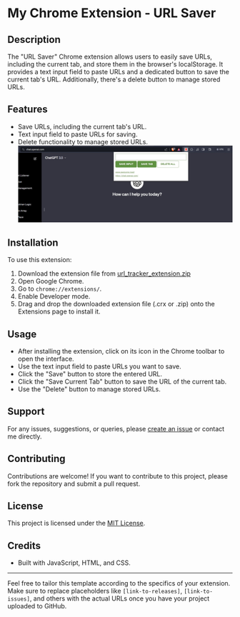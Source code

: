 # My Chrome Extension - URL Saver

## Description
The "URL Saver" Chrome extension allows users to easily save URLs, including the current tab, and store them in the browser's localStorage. It provides a text input field to paste URLs and a dedicated button to save the current tab's URL. Additionally, there's a delete button to manage stored URLs.

## Features
- Save URLs, including the current tab's URL.
- Text input field to paste URLs for saving.
- Delete functionality to manage stored URLs.
![Sample Image](sample.jpg)
## Installation
To use this extension:
1. Download the extension file from [url_tracker_extension.zip](https://github.com/jeevjacobgeorge/url_tracker_extension/files/13761571/url_tracker_extension.zip)
2. Open Google Chrome.
3. Go to `chrome://extensions/`.
4. Enable Developer mode.
5. Drag and drop the downloaded extension file (.crx or .zip) onto the Extensions page to install it.

## Usage
- After installing the extension, click on its icon in the Chrome toolbar to open the interface.
- Use the text input field to paste URLs you want to save.
- Click the "Save" button to store the entered URL.
- Click the "Save Current Tab" button to save the URL of the current tab.
- Use the "Delete" button to manage stored URLs.

## Support
For any issues, suggestions, or queries, please [create an issue](#link-to-issues) or contact me directly.

## Contributing
Contributions are welcome! If you want to contribute to this project, please fork the repository and submit a pull request.

## License
This project is licensed under the [MIT License](LICENSE).

## Credits
- Built with JavaScript, HTML, and CSS.

---

Feel free to tailor this template according to the specifics of your extension. Make sure to replace placeholders like `[link-to-releases]`, `[link-to-issues]`, and others with the actual URLs once you have your project uploaded to GitHub.

